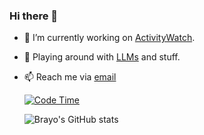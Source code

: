 ### Hi there 👋

- 🔭 I’m currently working on [ActivityWatch](https://github.com/activityWatch/activityWatch).
- 🌱 Playing around with [LLMs](https://github.com/Erikbjare/gptme) and stuff.
- 📫 Reach me via [email](mailto:vukubrian@gmail.com)

  [![Code Time](https://wakatime.com/badge/user/97ee2cc0-b2a4-4cfd-a5ec-a3ec16e3fcf1.svg)](https://wakatime.com/@97ee2cc0-b2a4-4cfd-a5ec-a3ec16e3fcf1)
  
  
  ![Brayo's GitHub stats](https://github-readme-stats.vercel.app/api?username=brayo-pip&theme=transparent)
  


<!--
**brayo-pip/brayo-pip** is a ✨ _special_ ✨ repository because its `README.md` (this file) appears on your GitHub profile.

Here are some ideas to get you started:



- 👯 I’m looking to collaborate on ...
- 🤔 I’m looking for help with ...
- 💬 Ask me about ...
- 📫 How to reach me: ...

- ⚡ Fun fact: ...
-->

